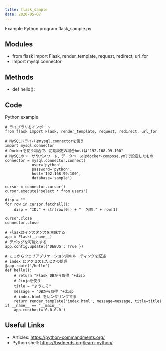 ```yaml
---
title: flask_sample
date: 2020-05-07
---
```

Example Python program flask_sample.py

## Modules

* from flask import Flask, render_template, request, redirect, url_for
* import mysql.connector

## Methods

* def hello():

## Code

Python example

    # ライブラリをインポート
    from flask import Flask, render_template, request, redirect, url_for
    
    # MySQLドライバはmysql.connectorを使う
    import mysql.connector
    # Dockerを使う場合で、初期設定の場合hostは"192.168.99.100"
    # MySQLのユーザやパスワード、データベースはdocker-compose.ymlで設定したもの
    connector = mysql.connector.connect(
                user='python',
                password='python',
                host='192.168.99.100',
                database='sample')
    
    cursor = connector.cursor()
    cursor.execute("select * from users")
    
    disp = ""
    for row in cursor.fetchall():
        disp = "ID:" + str(row[0]) + "  名前:" + row[1]
    
    cursor.close
    connector.close
    
    # Flaskはインスタンスを生成する
    app = Flask(__name__)
    # デバッグを可能とする
    app.config.update({'DEBUG': True })
    
    # ここからウェブアプリケーション用のルーティングを記述
    # index にアクセスしたときの処理
    @app.route('/hello')
    def hello():
        # return "Flask DBから取得 "+disp
        # Jinjaを使う
        title = "ようこそ"
        message = "DBから取得 "+disp
        # index.html をレンダリングする
        return render_template('index.html', message=message, title=title)
    if __name__ == '__main__':
        app.run(host='0.0.0.0')
    

## Useful Links

- Articles: https://python-commandments.org/
- Python shell: https://bsdnerds.org/learn-python/
